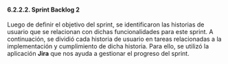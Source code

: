 #### 6.2.2.2. Sprint Backlog 2 ####

Luego de definir el objetivo del sprint, se identificaron las historias de usuario que se relacionan con dichas funcionalidades para este sprint. A continuación, se dividió cada historia de usuario en tareas relacionadas a la implementación y cumplimiento de dicha historia. Para ello, se utilizó la aplicación **Jira** que nos ayuda a gestionar el progreso del sprint.